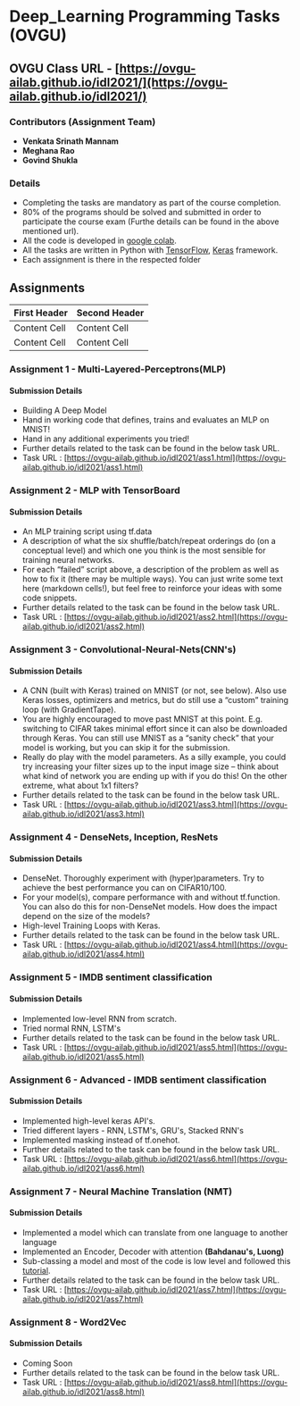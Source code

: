 # Deep_Learning Programming Tasks (OVGU)

## OVGU Class URL - [https://ovgu-ailab.github.io/idl2021/](https://ovgu-ailab.github.io/idl2021/)


### Contributors (Assignment Team)
* **Venkata Srinath Mannam**
* **Meghana Rao**
* **Govind Shukla**

### Details
* Completing the tasks are mandatory as part of the course completion.
* 80% of the programs should be solved and submitted in order to participate the course exam (Furthe details can be found in the above mentioned url).
* All the code is developed in [google colab](https://colab.research.google.com/).
* All the tasks are written in Python with [TensorFlow](https://www.tensorflow.org/), [Keras](https://keras.io/) framework.
* Each assignment is there in the respected folder

## Assignments

| First Header  | Second Header |
| ------------- | ------------- |
| Content Cell  | Content Cell  |
| Content Cell  | Content Cell  |

### Assignment 1 - Multi-Layered-Perceptrons(MLP)
#### Submission Details
* Building A Deep Model
* Hand in working code that defines, trains and evaluates an MLP on MNIST!
* Hand in any additional experiments you tried!
* Further details related to the task can be found in the below task URL.
* Task URL : [https://ovgu-ailab.github.io/idl2021/ass1.html](https://ovgu-ailab.github.io/idl2021/ass1.html)

### Assignment 2 - MLP with TensorBoard
#### Submission Details
* An MLP training script using tf.data
* A description of what the six shuffle/batch/repeat orderings do (on a conceptual level) and which one you think is the most sensible for training neural networks.
* For each “failed” script above, a description of the problem as well as how to fix it (there may be multiple ways). You can just write some text here (markdown cells!), but feel free to reinforce your ideas with some code snippets.
* Further details related to the task can be found in the below task URL.
* Task URL : [https://ovgu-ailab.github.io/idl2021/ass2.html](https://ovgu-ailab.github.io/idl2021/ass2.html)

### Assignment 3 - Convolutional-Neural-Nets(CNN's)
#### Submission Details
* A CNN (built with Keras) trained on MNIST (or not, see below). Also use Keras losses, optimizers and metrics, but do still use a “custom” training loop (with GradientTape).
* You are highly encouraged to move past MNIST at this point. E.g. switching to CIFAR takes minimal effort since it can also be downloaded through Keras. You can still use MNIST as a “sanity check” that your model is working, but you can skip it for the submission.
* Really do play with the model parameters. As a silly example, you could try increasing your filter sizes up to the input image size – think about what kind of network you are ending up with if you do this! On the other extreme, what about 1x1 filters?
* Further details related to the task can be found in the below task URL.
* Task URL : [https://ovgu-ailab.github.io/idl2021/ass3.html](https://ovgu-ailab.github.io/idl2021/ass3.html)

### Assignment 4 - DenseNets, Inception, ResNets
#### Submission Details
* DenseNet. Thoroughly experiment with (hyper)parameters. Try to achieve the best performance you can on CIFAR10/100.
* For your model(s), compare performance with and without tf.function. You can also do this for non-DenseNet models. How does the impact depend on the size of the models?
* High-level Training Loops with Keras.
* Further details related to the task can be found in the below task URL.
* Task URL : [https://ovgu-ailab.github.io/idl2021/ass4.html](https://ovgu-ailab.github.io/idl2021/ass4.html)

### Assignment 5 - IMDB sentiment classification
#### Submission Details
* Implemented low-level RNN from scratch.
* Tried normal RNN, LSTM's
* Further details related to the task can be found in the below task URL.
* Task URL : [https://ovgu-ailab.github.io/idl2021/ass5.html](https://ovgu-ailab.github.io/idl2021/ass5.html)

### Assignment 6 - Advanced - IMDB sentiment classification
#### Submission Details
* Implemented high-level keras API's.
* Tried different layers - RNN, LSTM's, GRU's, Stacked RNN's
* Implemented masking instead of tf.onehot.
* Further details related to the task can be found in the below task URL.
* Task URL : [https://ovgu-ailab.github.io/idl2021/ass6.html](https://ovgu-ailab.github.io/idl2021/ass6.html)

### Assignment 7 - Neural Machine Translation (NMT)
#### Submission Details
* Implemented a model which can translate from one language to another language
* Implemented an Encoder, Decoder with attention **(Bahdanau's, Luong)**
* Sub-classing a model and most of the code is low level and followed this [tutorial](https://www.tensorflow.org/text/tutorials/nmt_with_attention).
* Further details related to the task can be found in the below task URL.
* Task URL : [https://ovgu-ailab.github.io/idl2021/ass7.html](https://ovgu-ailab.github.io/idl2021/ass7.html)

### Assignment 8 - 	Word2Vec
#### Submission Details
* Coming Soon
* Further details related to the task can be found in the below task URL.
* Task URL : [https://ovgu-ailab.github.io/idl2021/ass8.html](https://ovgu-ailab.github.io/idl2021/ass8.html)


